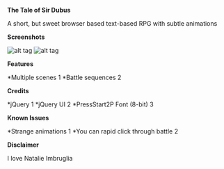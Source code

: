 **The Tale of Sir Dubus**

A short, but sweet browser based text-based RPG with subtle animations

**Screenshots**

![alt tag](https://github.com/abelmark/RPGsite/blob/master/images/screenshot1.png)
![alt tag](https://github.com/abelmark/RPGsite/blob/master/images/screenshot2.png)


  

**Features**

*Multiple scenes 1
*Battle sequences 2

**Credits**

*jQuery 1
*jQuery UI 2
*PressStart2P Font (8-bit) 3

**Known Issues**

*Strange animations 1
*You can rapid click through battle 2

**Disclaimer**

I love Natalie Imbruglia